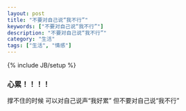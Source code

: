 ```yaml
---
layout: post
title: "不要对自己说“我不行”"
keywords: ["不要对自己说“我不行”"]
description: "不要对自己说“我不行”"
category: "生活"
tags: ["生活", "情感"]
---
```

{% include JB/setup %}

### 心累！！！！

撑不住的时候 可以对自己说声“我好累” 但不要对自己说“我不行”
